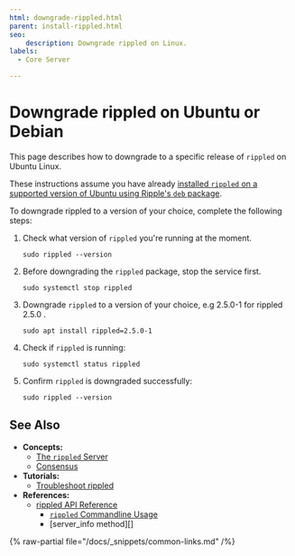 ```yaml
---
html: downgrade-rippled.html
parent: install-rippled.html
seo:
    description: Downgrade rippled on Linux.
labels:
  - Core Server

---
```

# Downgrade rippled on Ubuntu or Debian

This page describes how to downgrade to a specific release of `rippled` on Ubuntu Linux. 

These instructions assume you have already [installed `rippled` on a supported version of Ubuntu using Ripple's `deb` package](install-rippled-on-ubuntu.md). 


To downgrade rippled to a version of your choice, complete the following steps:

1. Check what version of `rippled` you're running at the moment.

    ```
    sudo rippled --version
    ```

2. Before downgrading the `rippled` package, stop the service first.

    ```
    sudo systemctl stop rippled
    ```

3. Downgrade `rippled` to a version of your choice, e.g 2.5.0-1 for rippled 2.5.0 .

    ```
    sudo apt install rippled=2.5.0-1
    ```

4. Check if `rippled` is running:

    ```
    sudo systemctl status rippled
    ```

5. Confirm `rippled` is downgraded successfully:

    ```
    sudo rippled --version
    ```

## See Also

- **Concepts:**
    - [The `rippled` Server](../../concepts/networks-and-servers/index.md)
    - [Consensus](../../concepts/consensus-protocol/index.md)
- **Tutorials:**
    - [Troubleshoot rippled](../troubleshooting/index.md)
- **References:**
    - [rippled API Reference](../../references/http-websocket-apis/index.md)
        - [`rippled` Commandline Usage](../commandline-usage.md)
        - [server_info method][]

{% raw-partial file="/docs/_snippets/common-links.md" /%}
